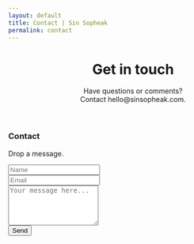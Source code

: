 ```yaml
---
layout: default
title: Contact | Sin Sopheak
permalink: contact
---
```


<header class="page-header header header-contact container-fluid">
    <div class="overlay">
    <div class="description">
            <h1>Get in touch</h1>
            <p>Have questions or comments? <br> Contact hello@sinsopheak.com.</p>
        </div>
    </div>
</header>

 <div class="container-fluid features light-brown">
  <h3 class="text-center">Contact</h3>
  <p class="text-center">Drop a message.</p>
  <div class="container contact-form">
  <form action="https://getsimpleform.com/messages?form_api_token=281784d2da7edae87d279e0546491ca2" method="post">
  <input type='hidden' name='redirect_to' value='https://www.sinsopheak.com/contact/thank-you' />
  <div class="row justify-content-center">
  <div class="col-md-3 form-group">
          <input class="form-control" id="name" name="name" placeholder="Name" type="text" required>
        </div>
        <div class="col-md-3 form-group">
          <input class="form-control" id="email" name="email" placeholder="Email" type="email" required>
        </div>
        </div>

<div class="row justify-content-center">
        <div class="col-md-6 form-group">
           <textarea class="form-control" id="comments" name="comments" placeholder="Your message here..." rows="5" required></textarea>
        </div>
 </div>
      
     
<div class="row justify-content-center">
        <div class="col-sm-12 text-center form-group">
          <button class="btn btn-outline-secondary" type="submit">Send</button>
        </div>
      </div>

</form>
  </div>

</div> 
